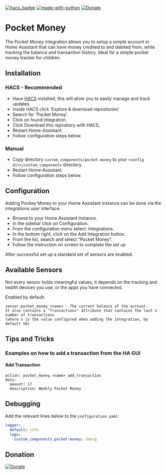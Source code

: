 [![hacs_badge](https://img.shields.io/badge/HACS-Default-orange.svg)](https://github.com/hacs/integration)  [![made-with-python](https://img.shields.io/badge/Made%20with-Python-1f425f.svg)](https://www.python.org/) [![Donate](https://img.shields.io/badge/Donate-PayPal-green.svg)](https://paypal.me/samward271)

# Pocket Money
The Pocket Money integration allows you to setup a simple account in Home Assistant that can have money credited to and debited from, while tracking the balance and transaction history.  Ideal for a simple pocket money tracker for children.

## Installation

### HACS - Recommended
- Have [HACS](https://hacs.xyz) installed, this will allow you to easily manage and track updates.
- Inside HACS click 'Explore & download repositories'
- Search for 'Pocket Money'.
- Click on found integration.
- Click Download this repository with HACS.
- Restart Home-Assistant.
- Follow configuration steps below.

### Manual
- Copy directory `custom_components/pocket-money` to your `<config dir>/custom_components` directory.
- Restart Home-Assistant.
- Follow configuration steps below.

## Configuration

Adding Pockey Money to your Home Assistant instance can be done via the integrations user interface.

- Browse to your Home Assistant instance.
- In the sidebar click on Configuration.
- From the configuration menu select: Integrations.
- In the bottom right, click on the Add Integration button.
- From the list, search and select “Pocket Money”.
- Follow the instruction on screen to complete the set up

After successful set up a standard set of sensors are enabled. 

## Available Sensors

Not every sensor holds meaningful values, it depends on the tracking and health devices you use, or the apps you have connected.

Enabled by default:

```text
sensor.pocket_money_<name> - The current balance of the account.
It also contains a 'Transactions" attribute that contains the last x number of transactions
(where x is the value configured when adding the integration, by default 50)
```

## Tips and Tricks

### Examples on how to add a transaction from the HA GUI

#### Add Transaction
```
action: pocket_money.<name>_add_transaction
data:
  amount: 17
  description: Weekly Pocket Money
```

## Debugging

Add the relevant lines below to the `configuration.yaml`:

```yaml
logger:
  default: info
  logs:
    custom_components.pocket-money: debug
```

## Donation
[![Donate](https://img.shields.io/badge/Donate-PayPal-green.svg)](https://paypal.me/samward271)
